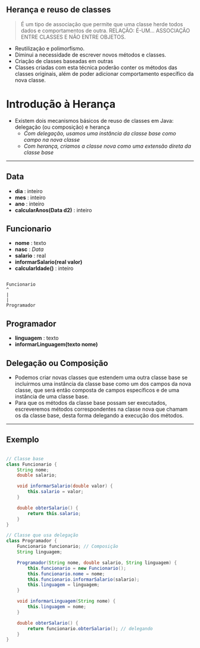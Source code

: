 ## Herança e reuso de classes
> É um tipo de associação que permite que uma classe herde todos dados e comportamentos de outra.
> RELAÇÃO: É-UM...
> ASSOCIAÇÃO ENTRE CLASSES E NÃO ENTRE OBJETOS.
- Reutilização e polimorfismo.
- Diminui a necessidade de escrever novos métodos e classes.
- Criação de classes baseadas em outras
- Classes criadas com esta técnica poderão conter os métodos das classes originais, além de poder adicionar comportamento específico da nova classe.

# Introdução à Herança

* Existem dois mecanismos básicos de reuso de classes em Java: delegação (ou composição) e herança  
  - *Com delegação, usamos uma instância da classe base como campo na nova classe*  
  - *Com herança, criamos a classe nova como uma extensão direta da classe base*

---

## Data
- **dia** : inteiro  
- **mes** : inteiro  
- **ano** : inteiro  
- **calcularAnos(Data d2)** : inteiro

## Funcionario

- **nome** : texto  
- **nasc** : *Data*  
- **salario** : real  
- **informarSalario(real valor)**  
- **calcularIdade()** : inteiro  

```

Funcionario
^
|
|
Programador

```

## Programador

- **linguagem** : texto  
- **informarLinguagem(texto nome)**


## Delegação ou Composição

- Podemos criar novas classes que estendem uma outra classe base se incluirmos uma instância da classe base como um dos campos da nova classe, que será então composta de campos específicos e de uma instância de uma classe base.  
- Para que os métodos da classe base possam ser executados, escreveremos métodos correspondentes na classe nova que chamam os da classe base, desta forma delegando a execução dos métodos.

---

## Exemplo
```java

// Classe base
class Funcionario {
    String nome;
    double salario;

    void informarSalario(double valor) {
        this.salario = valor;
    }

    double obterSalario() {
        return this.salario;
    }
}

// Classe que usa delegação
class Programador {
    Funcionario funcionario; // Composição
    String linguagem;

    Programador(String nome, double salario, String linguagem) {
        this.funcionario = new Funcionario();
        this.funcionario.nome = nome;
        this.funcionario.informarSalario(salario);
        this.linguagem = linguagem;
    }

    void informarLinguagem(String nome) {
        this.linguagem = nome;
    }

    double obterSalario() {
        return funcionario.obterSalario(); // delegando
    }
}
```
